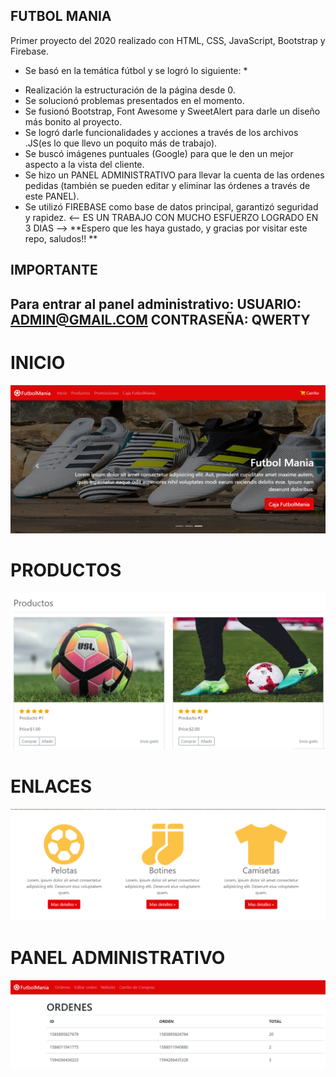 ## FUTBOL MANIA
Primer proyecto del 2020 realizado con HTML, CSS, JavaScript, Bootstrap y Firebase.

* Se basó en la temática fútbol y se logró lo siguiente: *
- Realización la estructuración de la página desde 0.
- Se solucionó problemas presentados en el momento.
- Se fusionó Bootstrap, Font Awesome y SweetAlert para darle un diseño más bonito al proyecto.
- Se logró darle funcionalidades y acciones a través de los archivos .JS(es lo que llevo un poquito más de trabajo).
- Se buscó imágenes puntuales (Google) para que le den un mejor aspecto a la vista del cliente.
- Se hizo un PANEL ADMINISTRATIVO para llevar la cuenta de las ordenes pedidas (también se pueden editar y eliminar las órdenes a través de este PANEL). 
- Se utilizó FIREBASE como base de datos principal, garantizó seguridad y rapidez.
<-- ES UN TRABAJO CON MUCHO ESFUERZO LOGRADO EN 3 DIAS -->
**Espero que les haya gustado, y gracias por visitar este repo, saludos!! **
## IMPORTANTE
Para entrar al panel administrativo:
**USUARIO: ADMIN@GMAIL.COM**
**CONTRASEÑA: QWERTY**
------------
# INICIO
[![](https://github.com/AxelMendez1/imgpr/blob/master/inicial.PNG?raw=true)](https://xfutbolmaniax.000webhostapp.com/)

# PRODUCTOS
[![](https://github.com/AxelMendez1/imgpr/blob/master/productos.PNG?raw=true)](https://xfutbolmaniax.000webhostapp.com/#Productos)

# ENLACES
![](https://github.com/AxelMendez1/imgpr/blob/master/enlaces.PNG?raw=true)

# PANEL ADMINISTRATIVO
![](https://github.com/AxelMendez1/imgpr/blob/master/admin.PNG?raw=true)

